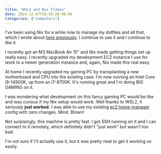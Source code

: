 ```yaml
---
title: "WSL2 and Nix Flakes"
date: 2024-12-07T16:58:28-08:00
Categories: ["computers"]
---
```


I've been using Nix for a while now to manage my dotfiles and all that, which I wrote about [here previously](/posts/on-nix/). I continue to use it and I continue to like it. 

I recently got an M3 MacBook Air 15" and Nix made getting things set up really easy. I recently upgraded my development EC2 instance I use for work to a newer generation instance and, again, Nix made this real easy.

At home I recently upgraded my gaming PC by transplanting a new motherboard and CPU into the existing case. I'm now running an Intel Core i9-14900K, up from an i7-8700K. It's running great and I'm doing BIG GAMING on it.

I was wondering what development on this fancy gaming PC would be like and was curious if my Nix setup would work. Well thanks to WSL2, it seriously **just worked.** I was able to use my existing [ec2 home-manager](https://github.com/wnka/piwonka-flakes/blob/26b258e226784b90605728bbe5070364fd3fbb52/flake.nix#L103) config with zero changes. Mind. Blown!

Not surpisingly, this machine is pretty fast. I got SSH running on it and I can connect to it remotely, which definitely didn't "just work" but wasn't too bad.

I'm not sure if I'll actually use it, but it was pretty neat to get it working so easily.
